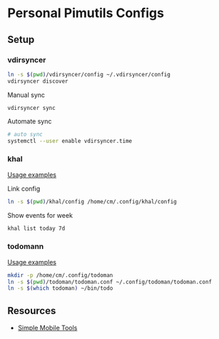 # Personal Pimutils Configs

## Setup

### vdirsyncer

```sh
ln -s $(pwd)/vdirsyncer/config ~/.vdirsyncer/config
vdirsyncer discover
```

Manual sync

```
vdirsyncer sync
```

Automate sync

```sh
# auto sync
systemctl --user enable vdirsyncer.time
```

### khal

[Usage examples](http://lostpackets.de/khal/usage.html#examples)

Link config

```sh
ln -s $(pwd)/khal/config /home/cm/.config/khal/config
```

Show events for week

```sh
khal list today 7d
```

### todomann

[Usage examples](https://todoman.readthedocs.io/en/stable/usage.html)

```sh
mkdir -p /home/cm/.config/todoman
ln -s $(pwd)/todoman/todoman.conf ~/.config/todoman/todoman.conf
ln -s $(which todoman) ~/bin/todo
```

## Resources

- [Simple Mobile Tools](https://www.simplemobiletools.com/)
